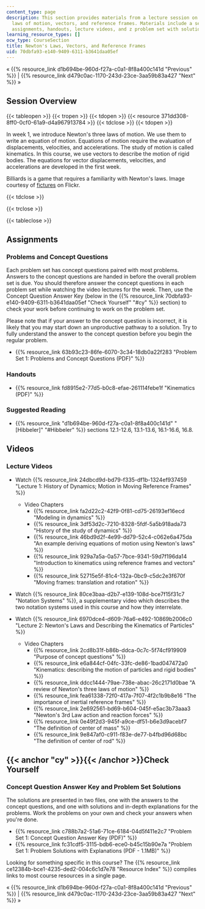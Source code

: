 ```yaml
---
content_type: page
description: This section provides materials from a lecture session on Newton's three
  laws of motion, vectors, and reference frames. Materials include a session overview,
  assignments, handouts, lecture videos, and z problem set with solutions.
learning_resource_types: []
ocw_type: CourseSection
title: Newton's Laws, Vectors, and Reference Frames
uid: 70dbfa93-e140-9409-6311-b3641daa05ef
---
```


« {{% resource_link d1b694be-960d-f27a-c0a1-8f8a400c141d "Previous" %}} | {{% resource_link d479c0ac-1170-243d-23ce-3aa59b83a427 "Next" %}} »

Session Overview
----------------

{{< tableopen >}}
{{< tropen >}}
{{< tdopen >}}
{{< resource 371dd308-8ff0-0cf0-61a9-d4a967913784 >}}
{{< tdclose >}}
{{< tdopen >}}


In week 1, we introduce Newton's three laws of motion. We use them to write an equation of motion. Equations of motion require the evaluation of displacements, velocities, and accelerations. The study of motion is called kinematics. In this course, we use vectors to describe the motion of rigid bodies. The equations for vector displacements, velocities, and accelerations are developed in the first week.

Billiards is a game that requires a familiarity with Newton's laws. Image courtesy of [fictures](http://www.flickr.com/photos/fictures/5969746/) on Flickr.


{{< tdclose >}}

{{< trclose >}}

{{< tableclose >}}

Assignments
-----------

### Problems and Concept Questions

Each problem set has concept questions paired with most problems. Answers to the concept questions are handed in before the overall problem set is due. You should therefore answer the concept questions in each problem set while watching the video lectures for the week. Then, use the Concept Question Answer Key (below in the {{% resource_link 70dbfa93-e140-9409-6311-b3641daa05ef "Check Yourself" "#cy" %}} section) to check your work before continuing to work on the problem set.

Please note that if your answer to the concept question is incorrect, it is likely that you may start down an unproductive pathway to a solution. Try to fully understand the answer to the concept question before you begin the regular problem.

*   {{% resource_link 63b93c23-86fe-6070-3c34-18db0a22f283 "Problem Set 1: Problems and Concept Questions (PDF)" %}}

### Handouts

*   {{% resource_link fd8915e2-77d5-b0c8-efae-261114febe1f "Kinematics (PDF)" %}}

### Suggested Reading

*   {{% resource_link "d1b694be-960d-f27a-c0a1-8f8a400c141d" "\[Hibbeler\]" "#Hibbeler" %}} sections 12.1-12.6, 13.1-13.6, 16.1-16.6, 16.8.

Videos
------

### Lecture Videos

*   Watch {{% resource_link 24dbcd9d-bd79-f335-df1b-1324ef937459 "Lecture 1: History of Dynamics; Motion in Moving Reference Frames" %}}
    *   Video Chapters
        *   {{% resource_link fa2d22c2-42f9-0f81-cd75-26193ef16ecd "Modeling in dynamics" %}}
        *   {{% resource_link 3df53d2c-7210-8328-5fdf-5a5b918ada73 "History of the study of dynamics" %}}
        *   {{% resource_link 46bd9d2f-4e99-dd79-52c4-c062e6a475da "An example deriving equations of motion using Newton's laws" %}}
        *   {{% resource_link 929a7a5a-0a57-7bce-9341-59d7f196da14 "Introduction to kinematics using reference frames and vectors" %}}
        *   {{% resource_link 52715e5f-81c4-132a-0bc9-c5dc2e3f670f "Moving frames: translation and rotation" %}}

*   Watch {{% resource_link 80ce3baa-d2b7-e139-108d-bce7f15f31c7 "Notation Systems" %}}, a supplementary video which describes the two notation systems used in this course and how they interrelate.
*   Watch {{% resource_link 6970dce4-d609-76a6-e492-10869b2006c0 "Lecture 2: Newton's Laws and Describing the Kinematics of Particles" %}}
    *   Video Chapters
        *   {{% resource_link 2cd8b31f-b86b-ddca-0c7c-5f74cf919909 "Purpose of concept questions" %}}
        *   {{% resource_link e6a844cf-04fc-33fc-de86-1bad047472a0 "Kinematics: describing the motion of particles and rigid bodies" %}}
        *   {{% resource_link ddcc1444-79ae-738e-abac-26c2171d0bae "A review of Newton's three laws of motion" %}}
        *   {{% resource_link fea61338-72f0-417a-7f07-4f2c1b9b8e16 "The importance of inertial reference frames" %}}
        *   {{% resource_link 2e692561-bd69-b604-045f-e5ac3b73aaa3 "Newton's 3rd Law action and reaction forces" %}}
        *   {{% resource_link 0e49f2d3-945f-a9ce-df51-b6e3d9acebf7 "The definition of center of mass" %}}
        *   {{% resource_link 9e847af0-c911-f83e-de77-b4fbd96d68bc "The definition of center of rod" %}}

{{< anchor "cy" >}}{{< /anchor >}}Check Yourself
------------------------------------------------

### Concept Question Answer Key and Problem Set Solutions

The solutions are presented in two files, one with the answers to the concept questions, and one with solutions and in-depth explanations for the problems. Work the problems on your own and check your answers when you're done.

*   {{% resource_link c788b7a2-51a6-71ce-6184-04d5f411e2c7 "Problem Set 1: Concept Question Answer Key (PDF)" %}}
*   {{% resource_link fc31cdf5-3115-bdb6-ece0-b45c15b90e7a "Problem Set 1: Problem Solutions with Explanations (PDF - 1.1MB)" %}}

Looking for something specific in this course? The {{% resource_link ce12384b-bce1-4235-ded2-004c6c1d7e78 "Resource Index" %}} compiles links to most course resources in a single page.

« {{% resource_link d1b694be-960d-f27a-c0a1-8f8a400c141d "Previous" %}} | {{% resource_link d479c0ac-1170-243d-23ce-3aa59b83a427 "Next" %}} »